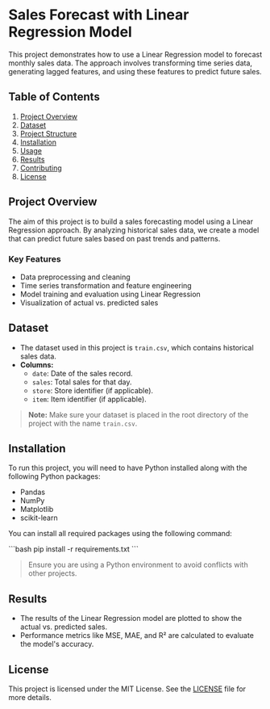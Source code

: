 # Sales Forecast with Linear Regression Model

This project demonstrates how to use a Linear Regression model to forecast monthly sales data. The approach involves transforming time series data, generating lagged features, and using these features to predict future sales.

## Table of Contents

1. [Project Overview](#project-overview)
2. [Dataset](#dataset)
3. [Project Structure](#project-structure)
4. [Installation](#installation)
5. [Usage](#usage)
6. [Results](#results)
7. [Contributing](#contributing)
8. [License](#license)

## Project Overview

The aim of this project is to build a sales forecasting model using a Linear Regression approach. By analyzing historical sales data, we create a model that can predict future sales based on past trends and patterns.

### Key Features

- Data preprocessing and cleaning
- Time series transformation and feature engineering
- Model training and evaluation using Linear Regression
- Visualization of actual vs. predicted sales

## Dataset

- The dataset used in this project is `train.csv`, which contains historical sales data.
- **Columns:**
  - `date`: Date of the sales record.
  - `sales`: Total sales for that day.
  - `store`: Store identifier (if applicable).
  - `item`: Item identifier (if applicable).

> **Note:** Make sure your dataset is placed in the root directory of the project with the name `train.csv`.

## Installation

To run this project, you will need to have Python installed along with the following Python packages:

- Pandas
- NumPy
- Matplotlib
- scikit-learn

You can install all required packages using the following command:

\`\`\`bash
pip install -r requirements.txt
\`\`\`

> Ensure you are using a Python environment to avoid conflicts with other projects.

## Results

- The results of the Linear Regression model are plotted to show the actual vs. predicted sales.
- Performance metrics like MSE, MAE, and R² are calculated to evaluate the model's accuracy.

## License

This project is licensed under the MIT License. See the [LICENSE](LICENSE) file for more details.
